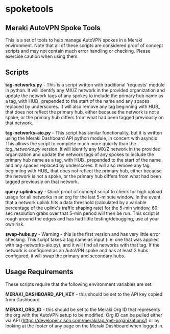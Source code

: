 # spoketools

## Meraki AutoVPN Spoke Tools
This is a set of tools to help manage AutoVPN spokes in a Meraki environment. Note that all of these scripts are considered proof of concept scripts and may not contain much error handling or checking. Please exercise caution when using them.

## Scripts

**tag-networks.py** - This is a script written with traditional 'requests' module in python. It will identify any MX/Z network in the provided organization and update the network tags of any spokes to include the primary hub name as a tag, with HUB_ prepended to the start of the name and any spaces replaced by underscores. It will also remove any tag beginning with HUB_ that does not reflect the primary hub, either because the network is not a spoke, or the primary hub differs from what had been tagged previously on that network.

**tag-networks-aio.py** - This script has similar functionality, but it is written using the Meraki Dashboard API python module, in concert with asyncio. This allows the script to complete much more quickly than the _tag_networks.py_ version. It will identify any MX/Z network in the provided organization and update the network tags of any spokes to include the primary hub name as a tag, with HUB_ prepended to the start of the name and any spaces replaced by underscores. It will also remove any tag beginning with HUB_ that does not reflect the primary hub, either because the network is not a spoke, or the primary hub differs from what had been tagged previously on that network.

**query-uplinks.py** - Quick proof of concept script to check for high upload usage for all networks in an org for the last 5-minute window. In the event that a network uplink hits a data threshold (calculated by a variable percentage of the uplink's traffic shaping rate) for the 5-min window, 60-sec resolution grabs over that 5-min period will then be run. This script is rough around the edges and has had little testing/debugging, use at your own risk.

**swap-hubs.py** - Warning - this is the first version and has very little error checking. This script takes a tag name as input (i.e. one that was applied with tag-networks-aio.py), and it will find all networks with that tag. If the network is configured as an AutoVPN spoke and has at least 2 hubs configured, it will swap the primary and secondary hubs.

## Usage Requirements
These scripts require that the following environment variables are set:

**MERAKI_DASHBOARD_API_KEY** - this should be set to the API key copied from Dashboard.

**MERAKI_ORG_ID** - this should be set to the Meraki Org ID that represents the org with the AutoVPN setup to be modified. Org ID can be pulled either via API (https://developer.cisco.com/meraki/api/get-organizations/) or by looking at the footer of any page on the Meraki Dashboard when logged in.

